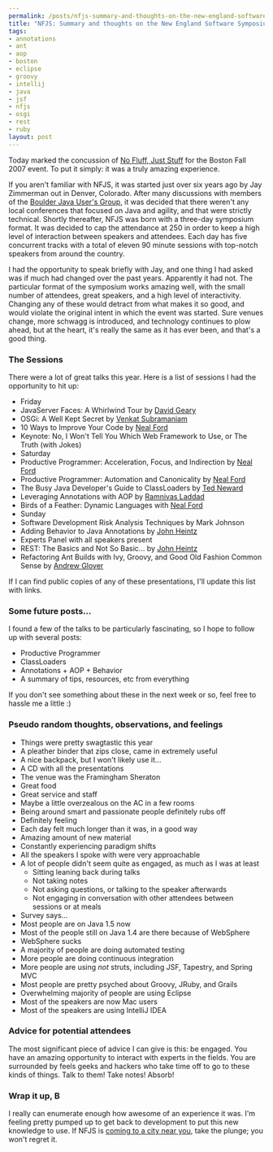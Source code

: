 ```yaml
--- 
permalink: /posts/nfjs-summary-and-thoughts-on-the-new-england-software-symposium
title: "NFJS: Summary and thoughts on the New England Software Symposium"
tags: 
- annotations
- ant
- aop
- boston
- eclipse
- groovy
- intellij
- java
- jsf
- nfjs
- osgi
- rest
- ruby
layout: post
---
```

Today marked the concussion of [No Fluff, Just Stuff](http://www.nofluffjuststuff.com) for the Boston Fall 2007 event. To put it simply: it was a truly amazing experience.

If you aren't familiar with NFJS, it was started just over six years ago by Jay Zimmerman out in Denver, Colorado. After many discussions with members of the [Boulder Java User's Group](http://www.boulderjug.org), it was decided that there weren't any local conferences that focused on Java and agility, and that were strictly technical. Shortly thereafter, NFJS was born with a three-day symposium format. It was decided to cap the attendance at 250 in order to keep a high level of interaction between speakers and attendees. Each day has five concurrent tracks with a total of eleven 90 minute sessions with top-notch speakers from around the country.

I had the opportunity to speak briefly with Jay, and one thing I had asked was if much had changed over the past years. Apparently it had not. The particular format of the symposium works amazing well, with the small number of attendees, great speakers, and a high level of interactivity. Changing any of these would detract from what makes it so good, and would violate the original intent in which the event was started. Sure venues change, more schwagg is introduced, and technology continues to plow ahead, but at the heart, it's really the same as it has ever been, and that's a good thing.

### The Sessions

There were a lot of great talks this year. Here is a list of sessions I had the opportunity to hit up:

 * Friday
  * JavaServer Faces: A Whirlwind Tour by [David Geary](http://jroller.com/dgeary/)
  * OSGi: A Well Kept Secret by [Venkat Subramaniam](http://www.agiledeveloper.com/blog/)
  * 10 Ways to Improve Your Code by [Neal Ford](http://memeagora.blogspot.com/)
  * Keynote: No, I Won't Tell You Which Web Framework to Use, or The Truth (with Jokes)
 * Saturday
  * Productive Programmer: Acceleration, Focus, and Indirection by [Neal Ford](http://memeagora.blogspot.com/)
  * Productive Programmer: Automation  and Canonicality by [Neal Ford](http://memeagora.blogspot.com/)
  * The Busy Java Developer's Guide to ClassLoaders by [Ted Neward](http://blogs.tedneward.com/)
  * Leveraging Annotations with AOP by [Ramnivas Laddad](http://ramnivas.com/blog/)
  * Birds of a Feather: Dynamic Languages with [Neal Ford](http://memeagora.blogspot.com/) 
 * Sunday
  * Software Development Risk Analysis Techniques by Mark Johnson
  * Adding Behavior to Java Annotations by [John Heintz](http://johnheintz.blogspot.com/)
  * Experts Panel with all speakers present
  * REST: The Basics and Not So Basic... by [John Heintz](http://johnheintz.blogspot.com/)
  * Refactoring Ant Builds with Ivy, Groovy, and Good Old Fashion Common Sense by [Andrew Glover](http://thediscoblog.com/)

If I can find public copies of any of these presentations, I'll update this list with links.

### Some future posts... 

I found a few of the talks to be particularly fascinating, so I hope to follow up with several posts:

 * Productive Programmer
 * ClassLoaders
 * Annotations + AOP + Behavior
 * A summary of tips, resources, etc from everything

If you don't see something about these in the next week or so, feel free to hassle me a little :)

### Pseudo random thoughts, observations, and feelings

 * Things were pretty swagtastic this year
  * A pleather binder that zips close, came in extremely useful
  * A nice backpack, but I won't likely use it...
  * A CD with all the presentations
 * The venue was the Framingham Sheraton
  * Great food
  * Great service and staff
  * Maybe a little overzealous on the AC in a few rooms
 * Being around smart and passionate people definitely rubs off
 * Definitely feeling
 * Each day felt much longer than it was, in a good way
  * Amazing amount of new material
  * Constantly experiencing paradigm shifts
 * All the speakers I spoke with were very approachable
 * A lot of people didn't seem quite as engaged, as much as I was at least
   * Sitting leaning back during talks
   * Not taking notes
   * Not asking questions, or talking to the speaker afterwards
   * Not engaging in conversation with other attendees between sessions or at meals
 * Survey says...
  * Most people are on Java 1.5 now
  * Most of the people still on Java 1.4 are there because of WebSphere
  * WebSphere sucks
  * A majority of people are doing automated testing
  * More people are doing continuous integration
  * More people are using _not_ struts, including JSF, Tapestry, and Spring MVC
  * Most people are pretty psyched about Groovy, JRuby, and Grails
  * Overwhelming majority of people are using Eclipse
  * Most of the speakers are now Mac users
  * Most of the speakers are using IntelliJ IDEA

### Advice for potential attendees

The most significant piece of advice I can give is this: be engaged. You have an amazing opportunity to interact with experts in the fields. You are surrounded by feels geeks and hackers who take time off to go to these kinds of things. Talk to them! Take notes! Absorb!

### Wrap it up, B

I really can enumerate enough how awesome of an experience it was. I'm feeling pretty pumped up to get back to development to put this new knowledge to use. If NFJS is [coming to a city near you](http://www.nofluffjuststuff.com/upcoming.jsp), take the plunge; you won't regret it.

